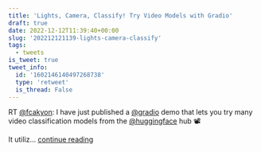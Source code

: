 ```yaml
---
title: 'Lights, Camera, Classify! Try Video Models with Gradio'
draft: true
date: 2022-12-12T11:39:40+00:00
slug: '202212121139-lights-camera-classify'
tags:
  - tweets
is_tweet: true
tweet_info:
  id: '1602146140497268738'
  type: 'retweet'
  is_thread: False
---
```




RT [@fcakyon](https://x.com/fcakyon): I have just published a [@gradio](https://x.com/gradio) demo that lets you try many video classification models from the [@huggingface](https://x.com/huggingface) hub 📽

It utiliz… [continue reading](https://x.com/sytelus/status/1602146140497268738)
